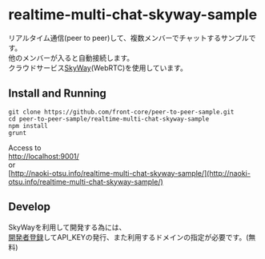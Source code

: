 # realtime-multi-chat-skyway-sample
リアルタイム通信(peer to peer)して、複数メンバーでチャットするサンプルです。  
他のメンバーが入ると自動接続します。  
クラウドサービス[SkyWay](http://nttcom.github.io/skyway/)(WebRTC)を使用しています。  

## Install and Running
```
git clone https://github.com/front-core/peer-to-peer-sample.git
cd peer-to-peer-sample/realtime-multi-chat-skyway-sample
npm install
grunt
```
Access to  
[http://localhost:9001/](http://localhost:9001/)  
or  
[http://naoki-otsu.info/realtime-multi-chat-skyway-sample/](http://naoki-otsu.info/realtime-multi-chat-skyway-sample/)  

## Develop
SkyWayを利用して開発する為には、  
[開発者登録](https://skyway.io/ds/registration/)してAPI_KEYの発行、また利用するドメインの指定が必要です。(無料)  
